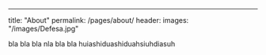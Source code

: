 ---
title: "About"
permalink: /pages/about/
header:
  images: "/images/Defesa.jpg"


  bla bla bla nla bla bla huiashiduashiduahsiuhdiasuh

